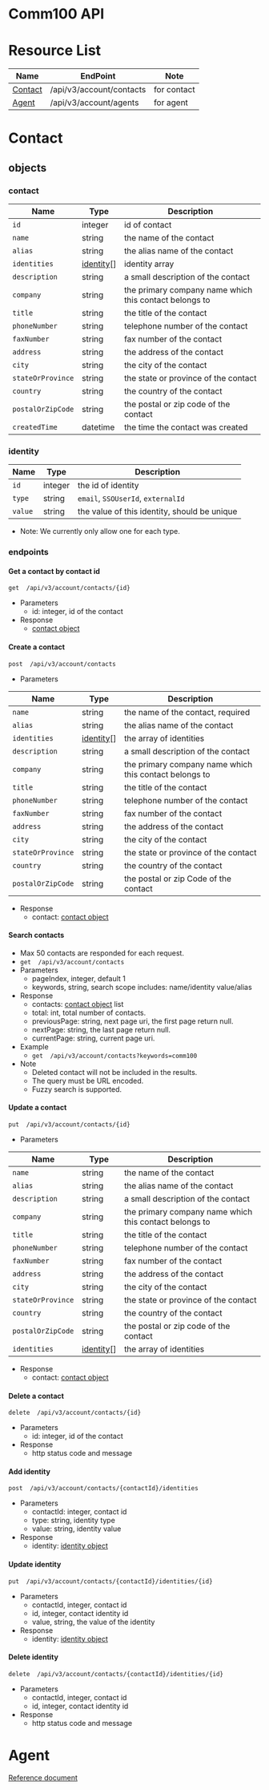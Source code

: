 # Comm100 API
# Resource List 
|Name|EndPoint|Note| 
|---|---|---| 
|[Contact](#contact)| /api/v3/account/contacts|for contact| 
|[Agent](#agent)| /api/v3/account/agents|for agent|

# Contact
## objects
### contact
| Name | Type | Description |
| - | - | - |
| `id` | integer | id of contact |
| `name` | string |  the name of the contact |
| `alias` | string |  the alias name of the contact |
| `identities` | [identity](#identity)[] | identity array  |
| `description` | string | a small description of the contact |
| `company` | string | the primary company name which this contact belongs to |
| `title` | string | the title of the contact|
| `phoneNumber` | string | telephone number of the contact|
| `faxNumber` | string | fax number of the contact |
| `address` | string | the address of the contact  |
| `city` | string | the city of the contact  |
| `stateOrProvince` | string | the state or province of the contact |
| `country` | string |  the country of the contact |
| `postalOrZipCode` | string | the postal or zip code of the contact  |
| `createdTime` | datetime | the time the contact was created |
  
### identity
| Name | Type | Description | 
| - | - | - | 
| `id` | integer | the id of identity |
| `type` | string | `email`, `SSOUserId`, `externalId` |
| `value` | string | the value of this identity, should be unique |

- Note: We currently only allow one for each type.

### endpoints
#### Get a contact by contact id
`get  /api/v3/account/contacts/{id}`
- Parameters
    - id: integer, id of the contact
- Response
    - [contact object](#contact)

#### Create a contact
`post  /api/v3/account/contacts`
- Parameters 

| Name | Type | Description |
| - | - | - |
| `name` | string |  the name of the contact, required |
| `alias` | string |  the alias name of the contact |
| `identities` | [identity](#identity)[] | the array of identities |
| `description` | string | a small description of the contact |
| `company` | string | the primary company name which this contact belongs to |
| `title` | string | the title of the contact |
| `phoneNumber` | string | telephone number of the contact|
| `faxNumber` | string | fax number of the contact |
| `address` | string | the address of the contact  |
| `city` | string | the city of the contact  |
| `stateOrProvince` | string | the state or province of the contact |
| `country` | string |  the country of the contact |
| `postalOrZipCode` | string | the postal or zip Code of the contact  |

- Response
    - contact: [contact object](#contact)

#### Search contacts
- Max 50 contacts are responded for each request.
- `get  /api/v3/account/contacts`
- Parameters
    - pageIndex, integer, default 1
    - keywords, string, search scope includes: name/identity value/alias 
- Response
    - contacts: [contact object](#contact) list
    - total: int, total number of contacts.
    - previousPage: string, next page uri, the first page return null.
    - nextPage: string, the last page return null.
    - currentPage: string, current page uri.
- Example
    - `get  /api/v3/account/contacts?keywords=comm100`
- Note
    - Deleted contact will not be included in the results.
    - The query must be URL encoded.
    - Fuzzy search is supported.

#### Update a contact
`put  /api/v3/account/contacts/{id}`
- Parameters

| Name | Type | Description |
| - | - | - |
| `name` | string |  the name of the contact |
| `alias` | string |  the alias name of the contact |
| `description` | string | a small description of the contact |
| `company` | string | the primary company name which this contact belongs to|
| `title` | string | the title of the contact|
| `phoneNumber` | string | telephone number of the contact|
| `faxNumber` | string | fax number of the contact |
| `address` | string | the address of the contact  |
| `city` | string | the city of the contact  |
| `stateOrProvince` | string | the state or province of the contact |
| `country` | string |  the country of the contact |
| `postalOrZipCode` | string | the postal or zip code of the contact |
| `identities` | [identity](#identity)[] | the array of identities |
- Response
    - contact: [contact object](#contact)

#### Delete a contact
 `delete  /api/v3/account/contacts/{id}`
- Parameters
    - id: integer, id of the contact
- Response
    - http status code and message

#### Add identity
`post  /api/v3/account/contacts/{contactId}/identities`
- Parameters
    - contactId: integer, contact id
    - type: string, identity type
    - value: string, identity value
- Response
    - identity: [identity object](#identity)

#### Update identity
`put  /api/v3/account/contacts/{contactId}/identities/{id}`
- Parameters
    - contactId, integer, contact id
    - id, integer, contact identity id
    - value, string, the value of the identity
- Response
    - identity: [identity object](#identity)

#### Delete identity
 `delete  /api/v3/account/contacts/{contactId}/identities/{id}`
- Parameters
    - contactId, integer, contact id
    - id, integer, contact identity id
- Response
    - http status code and message

# Agent
[Reference document](https://www.comm100.com/doc/api/introduction.htm#/Account?id=agent-json-format)
